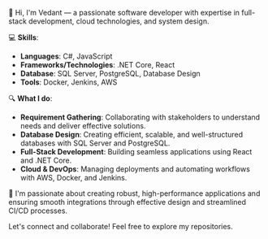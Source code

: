 👋 Hi, I'm Vedant — a passionate software developer with expertise in full-stack development, cloud technologies, and system design.

💻 **Skills**:
- **Languages**: C#, JavaScript
- **Frameworks/Technologies**: .NET Core, React
- **Database**: SQL Server, PostgreSQL, Database Design
- **Tools**: Docker, Jenkins, AWS

🔍 **What I do**:
- **Requirement Gathering**: Collaborating with stakeholders to understand needs and deliver effective solutions.
- **Database Design**: Creating efficient, scalable, and well-structured databases with SQL Server and PostgreSQL.
- **Full-Stack Development**: Building seamless applications using React and .NET Core.
- **Cloud & DevOps**: Managing deployments and automating workflows with AWS, Docker, and Jenkins.

🚀 I'm passionate about creating robust, high-performance applications and ensuring smooth integrations through effective design and streamlined CI/CD processes.

Let's connect and collaborate! Feel free to explore my repositories.

